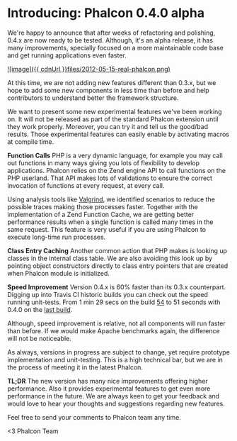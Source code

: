 Introducing: Phalcon 0.4.0 alpha
================================

We're happy to announce that after weeks of refactoring and polishing, 0.4.x are now ready to be tested. Although, it's an alpha release, it has many improvements, specially focused on a more maintainable code base and get running applications even faster.

[![image]({{ cdnUrl }}files/2012-05-15-real-phalcon.png)](http://browse.deviantart.com/#/d15brzb)

At this time, we are not adding new features different than 0.3.x, but we hope to add some new components in less time than before and help contributors to understand better the framework structure.

We want to present some new experimental features we've been working on. It will not be released as part of the standard Phalcon extension until they work properly. Moreover, you can try it and tell us the good/bad results. Those experimental features can easily enable by activating macros at compile time.

**Function Calls**
PHP is a very dynamic language, for example you may call out functions in many ways giving you lots of flexibility to develop applications. Phalcon relies on the Zend engine API to call functions on the PHP userland. That API makes lots of validations to ensure the correct invocation of functions at every request, at every call.

Using analysis tools like [Valgrind](http://www.valgrind.org/), we identified scenarios to reduce the possible traces making those processes faster. Together with the implementation of a Zend Function Cache, we are getting better performance results when a single function is called many times in the same request. This feature is very useful if you are using Phalcon to execute long-time run processes.

**Class Entry Caching**
Another common action that PHP makes is looking up classes in the internal class table. We are also avoiding this look up by pointing object constructors directly to class entry pointers that are created when Phalcon module is initialized.

**Speed Improvement**
Version 0.4.x is 60% faster than its 0.3.x counterpart. Digging up into Travis CI historic builds you can check out the speed running unit-tests. From 1 min 29 secs on the build [54](http://travis-ci.org/#!/phalcon/cphalcon/builds/1286939) to 51 seconds with 0.4.0 on the [last build](http://travis-ci.org/#!/phalcon/cphalcon/builds/1332575).

Although, speed improvement is relative, not all components will run faster than before. If we would make Apache benchmarks again, the difference will not be noticeable.

As always, versions in progress are subject to change, yet require prototype implementation and unit-testing. This is a high technical bar, but we are in the process of meeting it in the latest Phalcon.

**TL;DR**
The new version has many nice improvements offering higher performance. Also it provides experimental features to get even more performance in the future. We are always keen to get your feedback and would love to hear your thoughts and suggestions regarding new features. 

Feel free to send your comments to Phalcon team any time.


<3 Phalcon Team
